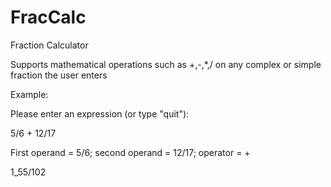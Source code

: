 # FracCalc
Fraction Calculator

Supports mathematical operations such as +,-,*,/ on any complex or simple fraction the user enters


Example:

Please enter an expression (or type "quit"): 

5/6 + 12/17

First operand = 5/6; second operand = 12/17; operator = +

1_55/102
